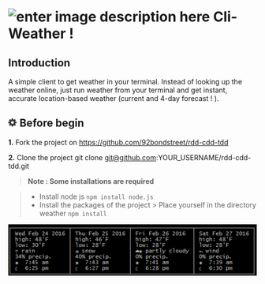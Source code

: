![enter image description here](http://fr.malineo.com/img/logo.png)
Cli-Weather !
===================



Introduction
-------------
A simple client to get weather in your terminal.  Instead of looking up the weather online, just run weather from your terminal and get instant, accurate location-based weather (current and 4-day forecast ! ).





![](ecrou.jpg) Before begin
--------------------------
**1.**  Fork the project on https://github.com/92bondstreet/rdd-cdd-tdd

**2.** Clone the project git clone git@github.com:YOUR_USERNAME/rdd-cdd-tdd.git

> **Note : Some installations are required**

> - Install node js
> ``` npm install node.js ```
> - Install the packages of the project
	> Place yourself in the directory weather 
	``` npm install ```



![](weather.jpg)